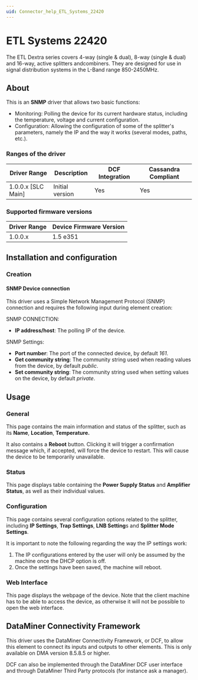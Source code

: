 ```yaml
---
uid: Connector_help_ETL_Systems_22420
---
```


# ETL Systems 22420

The ETL Dextra series covers 4-way (single & dual), 8-way (single & dual) and 16-way, active splitters andcombiners. They are designed for use in signal distribution systems in the L-Band range 850-2450MHz.

## About

This is an **SNMP** driver that allows two basic functions:

- Monitoring: Polling the device for its current hardware status, including the temperature, voltage and current configuration.
- Configuration: Allowing the configuration of some of the splitter's parameters, namely the IP and the way it works (several modes, paths, etc.).

### Ranges of the driver

| **Driver Range**     | **Description** | **DCF Integration** | **Cassandra Compliant** |
|----------------------|-----------------|---------------------|-------------------------|
| 1.0.0.x \[SLC Main\] | Initial version | Yes                 | Yes                     |

### Supported firmware versions

| **Driver Range** | **Device Firmware Version** |
|------------------|-----------------------------|
| 1.0.0.x          | 1.5 e351                    |

## Installation and configuration

### Creation

#### SNMP Device connection

This driver uses a Simple Network Management Protocol (SNMP) connection and requires the following input during element creation:

SNMP CONNECTION:

- **IP address/host**: The polling IP of the device.

SNMP Settings:

- **Port number**: The port of the connected device, by default *161*.
- **Get community string**: The community string used when reading values from the device, by default *public*.
- **Set community string**: The community string used when setting values on the device, by default *private*.

## Usage

### General

This page contains the main information and status of the splitter, such as its **Name**, **Location**, **Temperature.**

It also contains a **Reboot** button. Clicking it will trigger a confirmation message which, if accepted, will force the device to restart. This will cause the device to be temporarily unavailable.

### Status

This page displays table containing the **Power Supply Status** and **Amplifier Status**, as well as their individual values.

### Configuration

This page contains several configuration options related to the splitter, including **IP Settings**, **Trap Settings**, **LNB Setting**s and **Splitter Mode Settings**.

It is important to note the following regarding the way the IP settings work:

1.  The IP configurations entered by the user will only be assumed by the machine once the DHCP option is off.
2.  Once the settings have been saved, the machine will reboot.

### Web Interface

This page displays the webpage of the device. Note that the client machine has to be able to access the device, as otherwise it will not be possible to open the web interface.

## DataMiner Connectivity Framework

This driver uses the DataMiner Connectivity Framework, or DCF, to allow this element to connect its inputs and outputs to other elements. This is only available on DMA version 8.5.8.5 or higher.

DCF can also be implemented through the DataMiner DCF user interface and through DataMiner Third Party protocols (for instance ask a manager).

